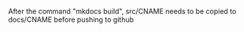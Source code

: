 After the command "mkdocs build", src/CNAME needs to be copied to docs/CNAME before pushing to github